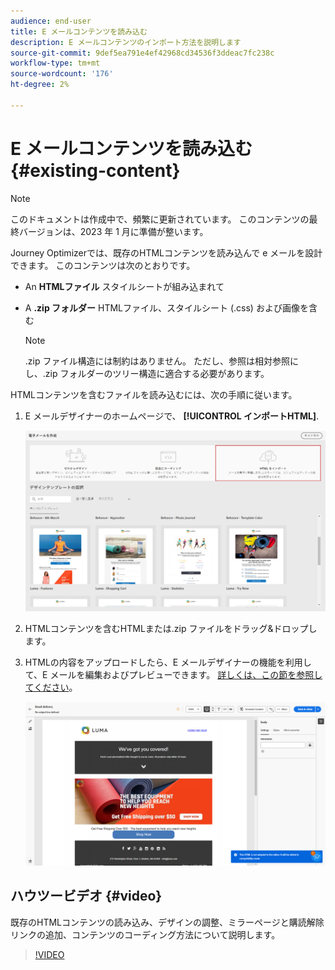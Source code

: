 ```yaml
---
audience: end-user
title: E メールコンテンツを読み込む
description: E メールコンテンツのインポート方法を説明します
source-git-commit: 9def5ea791e4ef42968cd34536f3ddeac7fc238c
workflow-type: tm+mt
source-wordcount: '176'
ht-degree: 2%

---
```



# E メールコンテンツを読み込む {#existing-content}

>[!NOTE]
>
>このドキュメントは作成中で、頻繁に更新されています。 このコンテンツの最終バージョンは、2023 年 1 月に準備が整います。

Journey Optimizerでは、既存のHTMLコンテンツを読み込んで e メールを設計できます。 このコンテンツは次のとおりです。

* An **HTMLファイル** スタイルシートが組み込まれて
* A **.zip フォルダー** HTMLファイル、スタイルシート (.css) および画像を含む

   >[!NOTE]
   >
   >.zip ファイル構造には制約はありません。 ただし、参照は相対参照にし、.zip フォルダーのツリー構造に適合する必要があります。

HTMLコンテンツを含むファイルを読み込むには、次の手順に従います。

1. E メールデザイナーのホームページで、 **[!UICONTROL インポートHTML]**.

   ![](assets/import-html_2.png)

1. HTMLコンテンツを含むHTMLまたは.zip ファイルをドラッグ&amp;ドロップします。

1. HTMLの内容をアップロードしたら、E メールデザイナーの機能を利用して、E メールを編集およびプレビューできます。 [詳しくは、この節を参照してください](create-email-content.md)。

   ![](assets/html-imported.png)

## ハウツービデオ {#video}

既存のHTMLコンテンツの読み込み、デザインの調整、ミラーページと購読解除リンクの追加、コンテンツのコーディング方法について説明します。

>[!VIDEO](https://video.tv.adobe.com/v/334102?quality=12)
